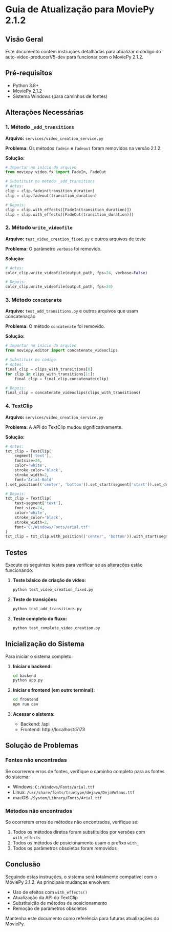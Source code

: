 # Guia de Atualização para MoviePy 2.1.2

## Visão Geral
Este documento contém instruções detalhadas para atualizar o código do auto-video-producerV5-dev para funcionar com o MoviePy 2.1.2.

## Pré-requisitos
- Python 3.8+
- MoviePy 2.1.2
- Sistema Windows (para caminhos de fontes)

## Alterações Necessárias

### 1. Método `_add_transitions`
**Arquivo:** `services/video_creation_service.py`

**Problema:** Os métodos `fadein` e `fadeout` foram removidos na versão 2.1.2.

**Solução:**
```python
# Importar no início do arquivo
from moviepy.video.fx import FadeIn, FadeOut

# Substituir no método _add_transitions
# Antes:
clip = clip.fadein(transition_duration)
clip = clip.fadeout(transition_duration)

# Depois:
clip = clip.with_effects([FadeIn(transition_duration)])
clip = clip.with_effects([FadeOut(transition_duration)])
```

### 2. Método `write_videofile`
**Arquivo:** `test_video_creation_fixed.py` e outros arquivos de teste

**Problema:** O parâmetro `verbose` foi removido.

**Solução:**
```python
# Antes:
color_clip.write_videofile(output_path, fps=24, verbose=False)

# Depois:
color_clip.write_videofile(output_path, fps=24)
```

### 3. Método `concatenate`
**Arquivo:** `test_add_transitions.py` e outros arquivos que usam concatenação

**Problema:** O método `concatenate` foi removido.

**Solução:**
```python
# Importar no início do arquivo
from moviepy.editor import concatenate_videoclips

# Substituir no código
# Antes:
final_clip = clips_with_transitions[0]
for clip in clips_with_transitions[1:]:
    final_clip = final_clip.concatenate(clip)

# Depois:
final_clip = concatenate_videoclips(clips_with_transitions)
```

### 4. TextClip
**Arquivo:** `services/video_creation_service.py`

**Problema:** A API do TextClip mudou significativamente.

**Solução:**
```python
# Antes:
txt_clip = TextClip(
    segment['text'],
    fontsize=24,
    color='white',
    stroke_color='black',
    stroke_width=2,
    font='Arial-Bold'
).set_position(('center', 'bottom')).set_start(segment['start']).set_duration(segment['duration'])

# Depois:
txt_clip = TextClip(
    text=segment['text'],
    font_size=24,
    color='white',
    stroke_color='black',
    stroke_width=2,
    font='C:/Windows/Fonts/arial.ttf'
)
txt_clip = txt_clip.with_position(('center', 'bottom')).with_start(segment['start']).with_duration(segment['duration'])
```

## Testes

Execute os seguintes testes para verificar se as alterações estão funcionando:

1. **Teste básico de criação de vídeo:**
   ```bash
   python test_video_creation_fixed.py
   ```

2. **Teste de transições:**
   ```bash
   python test_add_transitions.py
   ```

3. **Teste completo do fluxo:**
   ```bash
   python test_complete_video_creation.py
   ```

## Inicialização do Sistema

Para iniciar o sistema completo:

1. **Iniciar o backend:**
   ```bash
   cd backend
   python app.py
   ```

2. **Iniciar o frontend (em outro terminal):**
   ```bash
   cd frontend
   npm run dev
   ```

3. **Acessar o sistema:**
   - Backend: /api
   - Frontend: http://localhost:5173

## Solução de Problemas

### Fontes não encontradas
Se ocorrerem erros de fontes, verifique o caminho completo para as fontes do sistema:
- Windows: `C:/Windows/Fonts/arial.ttf`
- Linux: `/usr/share/fonts/truetype/dejavu/DejaVuSans.ttf`
- macOS: `/System/Library/Fonts/Arial.ttf`

### Métodos não encontrados
Se ocorrerem erros de métodos não encontrados, verifique se:
1. Todos os métodos diretos foram substituídos por versões com `with_effects`
2. Todos os métodos de posicionamento usam o prefixo `with_`
3. Todos os parâmetros obsoletos foram removidos

## Conclusão

Seguindo estas instruções, o sistema será totalmente compatível com o MoviePy 2.1.2. As principais mudanças envolvem:
- Uso de efeitos com `with_effects()`
- Atualização da API do TextClip
- Substituição de métodos de posicionamento
- Remoção de parâmetros obsoletos

Mantenha este documento como referência para futuras atualizações do MoviePy.